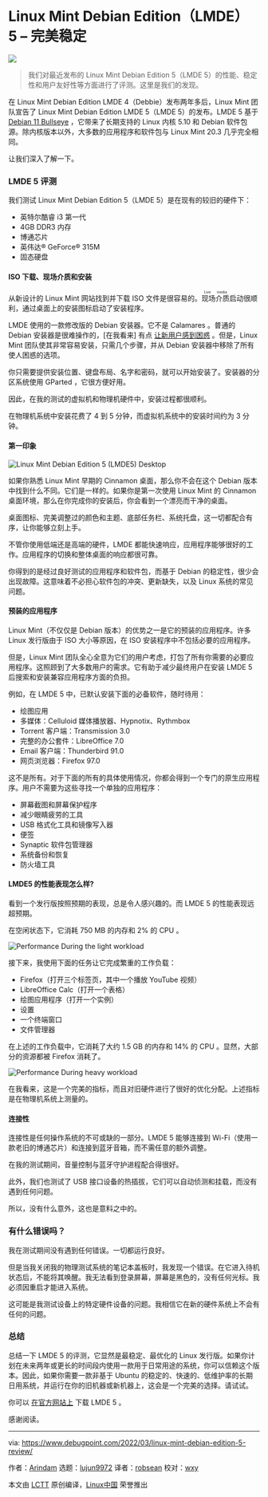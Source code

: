 [#]: subject: "Linux Mint Debian Edition 5 – Perfection with Stability [Review]"
[#]: via: "https://www.debugpoint.com/2022/03/linux-mint-debian-edition-5-review/"
[#]: author: "Arindam https://www.debugpoint.com/author/admin1/"
[#]: collector: "lujun9972"
[#]: translator: "robsean"
[#]: reviewer: "wxy"
[#]: publisher: "wxy"
[#]: url: "https://linux.cn/article-14467-1.html"

Linux Mint Debian Edition（LMDE） 5 – 完美稳定
======

![](https://img.linux.net.cn/data/attachment/album/202204/13/132621gz9v9c49k349ebe4.jpg)

> 我们对最近发布的 Linux Mint Debian Edition 5（LMDE 5）的性能、稳定性和用户友好性等方面进行了评测。这里是我们的发现。

在 Linux Mint Debian Edition LMDE 4（Debbie）发布两年多后，Linux Mint 团队宣告了 Linux Mint Debian Edition LMDE 5（LMDE 5）的发布。LMDE 5 基于 [Debian 11 Bullseye][1] ，它带来了长期支持的 Linux 内核 5.10 和 Debian 软件包源。除内核版本以外，大多数的应用程序和软件包与 Linux Mint 20.3 几乎完全相同。

让我们深入了解一下。

### LMDE 5 评测

我们测试 Linux Mint Debian Edition 5（LMDE 5）是在现有的较旧的硬件下：

  * 英特尔酷睿 i3 第一代
  * 4GB DDR3 内存
  * 博通芯片
  * 英伟达® GeForce® 315M
  * 固态硬盘

#### ISO 下载、现场介质和安装

从新设计的 Linux Mint 网站找到并下载 ISO 文件是很容易的。<ruby>现场介质<rt>Live media</rt></ruby>启动很顺利，通过桌面上的安装图标启动了安装程序。

LMDE 使用的一款修改版的 Debian 安装器。它不是 Calamares 。普通的 Debian 安装器是很难操作的，[在我看来] 有点 [让新用户感到困惑][2] 。但是，Linux Mint 团队使其非常容易安装，只需几个步骤，并从 Debian 安装器中移除了所有使人困惑的选项。

你只需要提供安装位置、键盘布局、名字和密码，就可以开始安装了。安装器的分区系统使用 GParted ，它很方便好用。

因此，在我的测试的虚拟机和物理机硬件中，安装过程都很顺利。

在物理机系统中安装花费了 4 到 5 分钟，而虚拟机系统中的安装时间约为 3 分钟。

#### 第一印象

![Linux Mint Debian Edition 5 \(LMDE5\) Desktop][3]

如果你熟悉 Linux Mint 早期的 Cinnamon 桌面，那么你不会在这个 Debian 版本中找到什么不同。它们是一样的。如果你是第一次使用 Linux Mint 的 Cinnamon 桌面环境，那么在你完成你的安装后，你会看到一个漂亮而干净的桌面。

桌面图标、完美调整过的颜色和主题、底部任务栏、系统托盘，这一切都配合有序，让你能够立刻上手。

不管你使用低端还是高端的硬件，LMDE 都能快速响应，应用程序能够很好的工作。应用程序的切换和整体桌面的响应都很可靠。

你得到的是经过良好测试的应用程序和软件包，而基于 Debian 的稳定性，很少会出现故障。这意味着不必担心软件包的冲突、更新缺失，以及 Linux 系统的常见问题。

#### 预装的应用程序

Linux Mint（不仅仅是 Debian 版本）的优势之一是它的预装的应用程序。许多 Linux 发行版由于 ISO 大小等原因，在 ISO 安装程序中不包括必要的应用程序。

但是，Linux Mint 团队全心全意为它们的用户考虑，打包了所有你需要的必要应用程序。这照顾到了大多数用户的需求。它有助于减少最终用户在安装 LMDE 5 后搜索和安装兼容应用程序方面的负担。

例如，在 LMDE 5 中，已默认安装下面的必备软件，随时待用：

  * 绘图应用
  * 多媒体：Celluloid 媒体播放器、Hypnotix、Rythmbox
  * Torrent 客户端：Transmission 3.0
  * 完整的办公套件：LibreOffice 7.0
  * Email 客户端：Thunderbird 91.0
  * 网页浏览器：Firefox 97.0

这不是所有。对于下面的所有的具体使用情况，你都会得到一个专门的原生应用程序。用户不需要为这些寻找一个单独的应用程序：

  * 屏幕截图和屏幕保护程序
  * 减少眼睛疲劳的工具
  * USB 格式化工具和镜像写入器
  * 便签
  * Synaptic 软件包管理器
  * 系统备份和恢复
  * 防火墙工具

#### LMDE5 的性能表现怎么样?

看到一个发行版按照预期的表现，总是令人感兴趣的。而 LMDE 5 的性能表现远超预期。

在空闲状态下，它消耗 750 MB 的内存和 2% 的 CPU 。

![Performance During the light workload][5]

接下来，我使用下面的任务让它完成繁重的工作负载：

  * Firefox（打开三个标签页，其中一个播放 YouTube 视频）
  * LibreOffice Calc（打开一个表格）
  * 绘图应用程序（打开一个实例）
  * 设置
  * 一个终端窗口
  * 文件管理器

在上述的工作负载中，它消耗了大约 1.5 GB 的内存和 14% 的 CPU 。显然，大部分的资源都被 Firefox 消耗了。

![Performance During heavy workload][6]

在我看来，这是一个完美的指标，而且对旧硬件进行了很好的优化分配。上述指标是在物理机系统上测量的。

#### 连接性

连接性是任何操作系统的不可或缺的一部分。LMDE 5 能够连接到 Wi-Fi（使用一款老旧的博通芯片）和连接到蓝牙音箱，而不需任意的额外调整。

在我的测试期间，音量控制与蓝牙守护进程配合得很好。

此外，我们也测试了 USB 接口设备的热插拔，它们可以自动侦测和挂载，而没有遇到任何问题。

所以，没有什么意外，这也是意料之中的。

### 有什么错误吗？

我在测试期间没有遇到任何错误。一切都运行良好。

但是当我关闭我的物理测试系统的笔记本盖板时，我发现一个错误。在它进入待机状态后，不能将其唤醒。我无法看到登录屏幕，屏幕是黑色的，没有任何光标。我必须因重启才能进入系统。

这可能是我测试设备上的特定硬件设备的问题。我相信它在新的硬件系统上不会有任何的问题。

### 总结

总结一下 LMDE 5 的评测，它显然是最稳定、最优化的 Linux 发行版。如果你计划在未来两年或更长的时间段内使用一款用于日常用途的系统，你可以信赖这个版本。因此，如果你需要一款非基于 Ubuntu 的稳定的、快速的、低维护率的长期日用系统，并运行在你的旧机器或新机器上，这会是一个完美的选择。请试试。

你可以 [在官方网站上][7] 下载 LMDE 5 。

感谢阅读。

--------------------------------------------------------------------------------

via: https://www.debugpoint.com/2022/03/linux-mint-debian-edition-5-review/

作者：[Arindam][a]
选题：[lujun9972][b]
译者：[robsean](https://github.com/robsean)
校对：[wxy](https://github.com/wxy)

本文由 [LCTT](https://github.com/LCTT/TranslateProject) 原创编译，[Linux中国](https://linux.cn/) 荣誉推出

[a]: https://www.debugpoint.com/author/admin1/
[b]: https://github.com/lujun9972
[1]: https://www.debugpoint.com/2021/05/debian-11-features/
[2]: https://www.debugpoint.com/2021/01/install-debian-buster/
[3]: https://www.debugpoint.com/wp-content/uploads/2022/03/Linux-Mint-Debian-Edition-5-LMDE5-Desktop-1024x580.jpg
[4]: https://www.debugpoint.com/2021/12/zorin-os-16-lite-review-xfce/
[5]: https://www.debugpoint.com/wp-content/uploads/2022/03/Performance-During-light-workload-1024x606.jpg
[6]: https://www.debugpoint.com/wp-content/uploads/2022/03/Performance-During-heavy-workload-1024x601.jpg
[7]: https://linuxmint.com/edition.php?id=297
[8]: https://t.me/debugpoint
[9]: https://twitter.com/DebugPoint
[10]: https://www.youtube.com/c/debugpoint?sub_confirmation=1
[11]: https://facebook.com/DebugPoint

